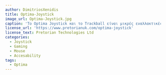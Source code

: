 ```yaml
---
author: DimitriosXenidis
title: Optima-Joystick
image_url: Optima-Joystick.jpg
caption: 'Το Optima Joystick και το Trackball είναι μικρές εναλλακτικές λύσεις για επιτραπέζιο ποντίκι που δεν απαιτούν λεπτές κινητικές δεξιότητες και είναι κατάλληλες για ένα ευρύ φάσμα χρηστών υπολογιστών.'
license_url: 'https://www.pretorianuk.com/optima-joystick'
license_text: Pretorian Technologies Ltd
categories:
  - Joystick
  - Gaming
  - Mouse
  - Accesability
tags:
  - Optima
---
```

